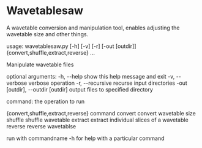 # Wavetablesaw

A wavetable conversion and manipulation tool, 
enables adjusting the wavetable size and other things.

usage: wavetablesaw.py [-h] [-v] [-r] [-out [outdir]] {convert,shuffle,extract,reverse} ...

Manipulate wavetable files

optional arguments:
  -h, --help            show this help message and exit
  -v, --verbose         verbose operation
  -r, --recursive       recurse input directories
  -out [outdir], --outdir [outdir]
                        output files to specified directory

command:
  the operation to run

  {convert,shuffle,extract,reverse}
                        command
    convert             convert wavetable size
    shuffle             shuffle wavetable
    extract             extract individual slices of a wavetable
    reverse             reverse wavetablse

run with commandname -h for help with a particular command
